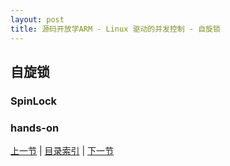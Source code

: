 ```yaml
---
layout: post
title: 源码开放学ARM - Linux 驱动的并发控制 - 自旋锁
---
```


## 自旋锁

### SpinLock

### hands-on


[上一节](chp105-4.html)  |  [目录索引](../index.html)  |  [下一节](chp105-6.html)
